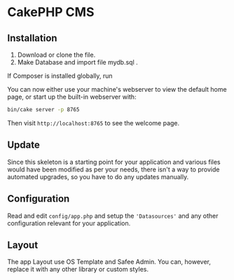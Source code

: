 # CakePHP CMS


## Installation

1. Download or clone the file.
3. Make Database and import file mydb.sql .

If Composer is installed globally, run

You can now either use your machine's webserver to view the default home page, or start
up the built-in webserver with:

```bash
bin/cake server -p 8765
```

Then visit `http://localhost:8765` to see the welcome page.

## Update

Since this skeleton is a starting point for your application and various files
would have been modified as per your needs, there isn't a way to provide
automated upgrades, so you have to do any updates manually.

## Configuration

Read and edit `config/app.php` and setup the `'Datasources'` and any other
configuration relevant for your application.

## Layout

The app Layout use OS Template and Safee Admin. You can, however, replace it with any other library or
custom styles.
